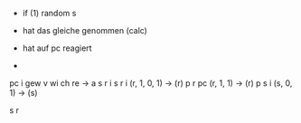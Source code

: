 - if (1) random s



- hat das gleiche genommen (calc)
- hat auf pc reagiert
- 

pc	i	gew	 v  wi ch re ->  a
s	r	i
s	r	i	(r, 1, 0, 1) -> (r)
p	r	pc	(r, 1, 1) -> (r)
p	s	i	(s, 0, 1) -> (s)


s	r	
